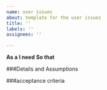 ```yaml
---
name: user issues
about: template for the user issues
title: ''
labels: ''
assignees: ''

---
```


**As a**
**I need**
**So that**

###Details and Assumptions


###acceptance criteria
